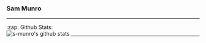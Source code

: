 ### Sam Munro
<hr />

  <summary>:zap: Github Stats:</summary>
  <img align='left' alt="s-munro's github stats" src="https://github-readme-stats.vercel.app/api?username=s-munro&show_icons=true&theme=tokyonight" /> 

<hr />
